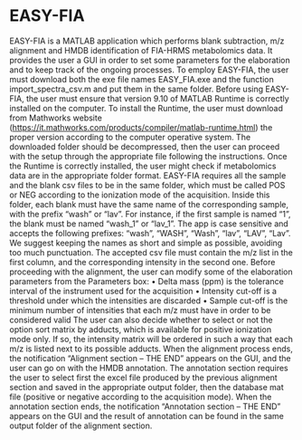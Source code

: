 # EASY-FIA
EASY-FIA is a MATLAB application which performs blank subtraction, m/z alignment and HMDB identification of FIA-HRMS metabolomics data. It provides the user a GUI in order to set some parameters for the elaboration and to keep track of the ongoing processes.
To employ EASY-FIA, the user must download both the exe file names EASY_FIA.exe and the function import_spectra_csv.m and put them in the same folder. 
Before using EASY-FIA, the user must ensure that version 9.10 of MATLAB Runtime is correctly installed on the computer. To install the Runtime, the user must download from Mathworks website (https://it.mathworks.com/products/compiler/matlab-runtime.html) the proper version according to the computer operative system. The downloaded folder should be decompressed, then the user can proceed with the setup through the appropriate file following the instructions. 
Once the Runtime is correctly installed, the user might check if metabolomics data are in the appropriate folder format. EASY-FIA requires all the sample and the blank csv files to be in the same folder, which must be called POS or NEG according to the ionization mode of the acquisition. Inside this folder, each blank must have the same name of the corresponding sample, with the prefix “wash” or “lav”. For instance, if the first sample is named “1”, the blank must be named “wash_1” or “lav_1”. The app is case sensitive and accepts the following prefixes: “wash”, “WASH”, “Wash”, “lav”, “LAV”, “Lav”. We suggest keeping the names as short and simple as possible, avoiding too much punctuation.
The accepted csv file must contain the m/z list in the first column, and the corresponding intensity in the second one.
Before proceeding with the alignment, the user can modify some of the elaboration parameters from the Parameters box:
•	Delta mass (ppm) is the tolerance interval of the instrument used for the acquisition 
•	Intensity cut-off is a threshold under which the intensities are discarded 
•	Sample cut-off is the minimum number of intensities that each m/z must have in order to be considered valid 
The user can also decide whether to select or not the option sort matrix by adducts, which is available for positive ionization mode only. If so, the intensity matrix will be ordered in such a way that each m/z is listed next to its possible adducts. 
When the alignment process ends, the notification “Alignment section – THE END” appears on the GUI, and the user can go on with the HMDB annotation. 
The annotation section requires the user to select first the excel file produced by the previous alignment section and saved in the appropriate output folder, then the database mat file (positive or negative according to the acquisition mode). When the annotation section ends, the notification “Annotation section – THE END” appears on the GUI and the result of annotation can be found in the same output folder of the alignment section. 

